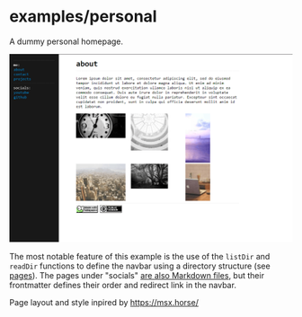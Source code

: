# examples/personal

A dummy personal homepage.

![screenshot of the personal example](./screenshot.png)

The most notable feature of this example is the use of the `listDir` and `readDir` functions to define the navbar using a directory structure (see [pages](./pages)). The pages under "socials" [are also Markdown files](./pages/socials/youtube.md), but their frontmatter defines their order and redirect link in the navbar.

Page layout and style inpired by https://msx.horse/
